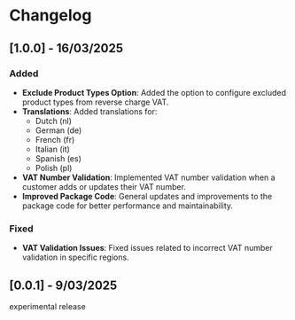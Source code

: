 # Changelog

## [1.0.0] - 16/03/2025

### Added
- **Exclude Product Types Option**: Added the option to configure excluded product types from reverse charge VAT.
- **Translations**: Added translations for:
  - Dutch (nl)
  - German (de)
  - French (fr)
  - Italian (it)
  - Spanish (es)
  - Polish (pl)
- **VAT Number Validation**: Implemented VAT number validation when a customer adds or updates their VAT number.
- **Improved Package Code**: General updates and improvements to the package code for better performance and maintainability.

### Fixed
- **VAT Validation Issues**: Fixed issues related to incorrect VAT number validation in specific regions.

## [0.0.1] - 9/03/2025

experimental release
